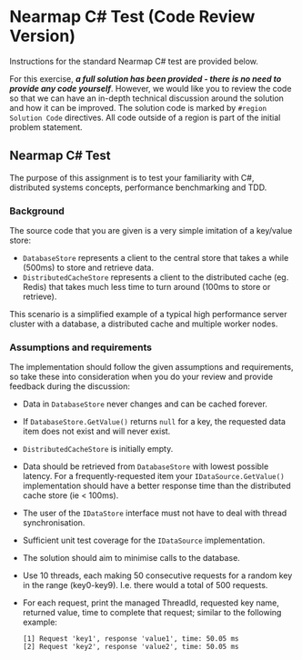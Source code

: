 # Nearmap C# Test (Code Review Version)

Instructions for the standard Nearmap C# test are provided below.

For this exercise, ***a full solution has been provided - there is no need to provide any code yourself***. However, we
would like you to review the code so that we can have an in-depth technical discussion around the solution and how it
can be improved. The solution code is marked by `#region Solution Code` directives. All code outside of a region is part
of the initial problem statement.

## Nearmap C# Test

The purpose of this assignment is to test your familiarity with C#, distributed systems concepts, performance
benchmarking and TDD.

### Background

The source code that you are given is a very simple imitation of a key/value store:

* `DatabaseStore` represents a client to the central store that takes a while (500ms) to store and retrieve data.
* `DistributedCacheStore` represents a client to the distributed cache (eg. Redis) that takes much less time to turn
  around (100ms to store or retrieve).

This scenario is a simplified example of a typical high performance server cluster with a database, a distributed cache
and multiple worker nodes.

### Assumptions and requirements

The implementation should follow the given assumptions and requirements, so take these into consideration when you do your review and provide feedback during the discussion:

* Data in `DatabaseStore` never changes and can be cached forever.
* If `DatabaseStore.GetValue()` returns `null` for a key, the requested data item does not exist and will never exist.
* `DistributedCacheStore` is initially empty.
* Data should be retrieved from `DatabaseStore` with lowest possible latency. For a frequently-requested item your `IDataSource.GetValue()` implementation should have a better response time than the distributed cache store (ie < 100ms).
* The user of the `IDataStore` interface must not have to deal with thread synchronisation.
* Sufficient unit test coverage for the `IDataSource` implementation.
* The solution should aim to minimise calls to the database.
* Use 10 threads, each making 50 consecutive requests for a random key in the range (key0-key9). I.e. there would a
  total of 500 requests.
* For each request, print the managed ThreadId, requested key name, returned value, time to complete that request;
  similar to the following example:
  
      [1] Request 'key1', response 'value1', time: 50.05 ms
      [2] Request 'key2', response 'value2', time: 50.05 ms
